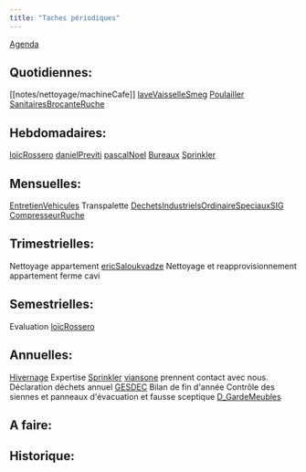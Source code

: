 ```yaml
---
title: "Taches périodiques"
---
```


[Agenda](notes/AgendaMaJournee.md) 
## Quotidiennes:
[[notes/nettoyage/machineCafe]]
[laveVaisselleSmeg](notes/equipements/laveVaisselleSmeg.md)
[Poulailler](notes/zones/Poulailler.md)
[SanitairesBrocanteRuche](notes/nettoyage/types%20de%20nettoyage/SanitairesBrocanteRuche.md)
## Hebdomadaires:
[loïcRossero](notes/utilisateurs/beneficiaires/loïcRossero.md)
[danielPreviti](notes/utilisateurs/beneficiaires/danielPreviti.md)
[pascalNoel](notes/utilisateurs/beneficiaires/pascalNoel.md)
[Bureaux](notes/nettoyage/types%20de%20nettoyage/Bureaux.md)
[Sprinkler](notes/equipements/Sprinkler.md)
## Mensuelles:
[EntretienVehicules](notes/departements/D_EntretienVehicules.md)
Transpalette
[DechetsIndustrielsOrdinaireSpeciauxSIG](notes/gestionDesMatieres/DechetsIndustrielsOrdinaireSpeciauxSIG.md)
[CompresseurRuche](notes/equipements/consommables/C_CompresseurRuche.md)
## Trimestrielles:
Nettoyage appartement [ericSaloukvadze](notes/utilisateurs/beneficiaires/ericSaloukvadze.md)
Nettoyage et reapprovisionnement appartement ferme cavi
## Semestrielles:
Evaluation [loïcRossero](notes/utilisateurs/beneficiaires/loïcRossero.md)
## Annuelles:
[Hivernage](notes/intendance/hivernagePlomberie.md)
Expertise [Sprinkler](notes/equipements/Sprinkler.md) [viansone](notes/utilisateurs/fournisseurs/viansone.md) prennent contact avec nous.
Déclaration déchets annuel [GESDEC](notes/utilisateurs/fournisseurs/GESDEC.md)
Bilan de fin d'année
Contrôle des siennes et panneaux d'évacuation et fausse sceptique [D_GardeMeubles](notes/departements/D_GardeMeubles.md)
## A faire: 

## Historique: